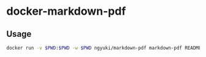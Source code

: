 # docker-markdown-pdf

## Usage

```sh
docker run -v $PWD:$PWD -w $PWD ngyuki/markdown-pdf markdown-pdf README.md
```
